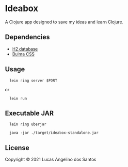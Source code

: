 # Ideabox

A Clojure app designed to save my ideas and learn Clojure.

## Dependencies

- [H2 database](https://h2database.com/html/main.html)
- [Bulma CSS](https://bulma.io)

## Usage

```shell script
  lein ring server $PORT
```

or 

```shell script
  lein run
```

## Executable JAR

```shell script
  lein ring uberjar

  java -jar ./target/ideabox-standalone.jar
```

## License

Copyright © 2021 Lucas Angelino dos Santos
